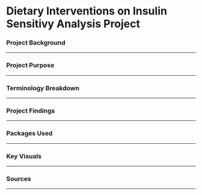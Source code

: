 # Dietary Interventions on Insulin Sensitivy Analysis Project
### Project Background
________________________________________

### Project Purpose
________________________________________

### Terminology Breakdown
________________________________________

### Project Findings
________________________________________

### Packages Used
________________________________________

### Key Visuals 
________________________________________

### Sources
________________________________________
